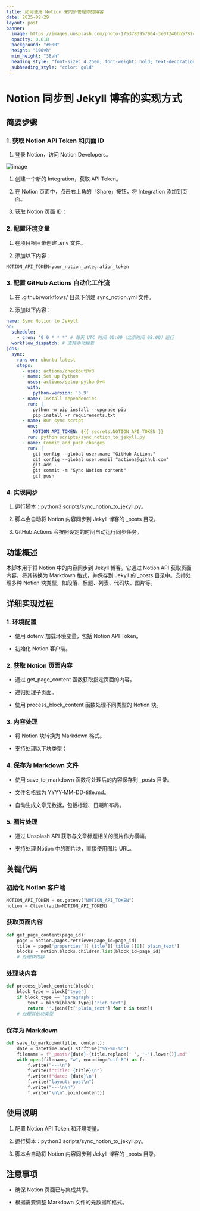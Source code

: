 ```yaml
---
title: 如何使用 Notion 来同步管理你的博客
date: 2025-09-29
layout: post
banner:
  image: https://images.unsplash.com/photo-1753783957904-3e07240bb578?crop=entropy&cs=tinysrgb&fit=max&fm=jpg&ixid=M3w2OTIwMzJ8MHwxfHJhbmRvbXx8fHx8fHx8fDE3NTkxMzQ2ODF8&ixlib=rb-4.1.0&q=80&w=1080
  opacity: 0.618
  background: "#000"
  height: "100vh"
  min_height: "38vh"
  heading_style: "font-size: 4.25em; font-weight: bold; text-decoration: underline"
  subheading_style: "color: gold"
---
```


# Notion 同步到 Jekyll 博客的实现方式

## 简要步骤

### 1. 获取 Notion API Token 和页面 ID

1. 登录 Notion，访问 Notion Developers。

![image](https://prod-files-secure.s3.us-west-2.amazonaws.com/a7a0cc5a-89b9-4cda-8686-1fba0ca52f40/d19c1afe-dea5-4312-9333-786b0ba83054/image.png?X-Amz-Algorithm=AWS4-HMAC-SHA256&X-Amz-Content-Sha256=UNSIGNED-PAYLOAD&X-Amz-Credential=ASIAZI2LB4663LBZFY56%2F20250929%2Fus-west-2%2Fs3%2Faws4_request&X-Amz-Date=20250929T083121Z&X-Amz-Expires=3600&X-Amz-Security-Token=IQoJb3JpZ2luX2VjEEgaCXVzLXdlc3QtMiJHMEUCIQCd9mZjt3sRq259OISLxOULRN6fr02B2zn0aHyHsfjqewIgHrwJ0C9sjOQ6V1gSay2w2%2B2kf6IFawOE3SGacWriVT4qiAQI0f%2F%2F%2F%2F%2F%2F%2F%2F%2F%2FARAAGgw2Mzc0MjMxODM4MDUiDKprQDyI478FpYmSEircA5yOirwok%2FGG2SRuLMcvMgZhkqAIzrcjQNZ0lYsvF1GQd1VheBerhMlIG1O4%2B1WFV7VAW0XouJnONkKGe6izYJUc7Wv2kGr%2Brwf6b0S0hmc2fEFHcUhB9fpZcK%2FKpogCBAB4wsWJ1U83y7GkOLz3zRNCFDfc7Jzxhr4m8xbQ6qRDFbl40LHDzIaeabyNCnTaugI87IuDpxj6e5Zj%2BrgKMoPLgQZgN07dEnR%2FNvh82l8PO1V8epjXXT4SyvZy4L9%2BTGSTY1iMcKr%2FFG0VEktmISkQutRz2Je1z79TQPYkA7EDGLBhCe%2Fm6aEK%2BJFwi2bYHPglLCUrHE8D3RhWRD1PpUmkw0Fhh4SNdsHu96zgYJIpE2T60flKhQsnGlvG2EGwSMVPUpNzRHoa9AJb8bOSfhZ28Re7U9v%2F9sVNueuMeL9ovsiBgf6kSFNkzVFfde6IcSYiAjedo3mSxLgGtcUB8UG7zbBIjRrcwu84xGr87CAskn8Y7%2BCV5a0w3gH%2FmT%2FZ2nxbFv4mNcJ0V1iQneTs0ve%2FY6Jgny9fT%2Fl8lloXY8IcDiq2Nct4Fa1Lu55lm0JaH0o1isfRCYDWL6qYn6GiTlbuM9DO6IoCiisIK1va%2FFJ%2Fa8FYoBKp1iUmFTv9MKb26MYGOqUBT%2BPv9PBE2opMePf1McegMKbK0SYZ0K5XjWBW5EGCwKDnfpxFSlcOjsp5o8GgZ9HPYWNyCMuB2aXZHNC2PPm9tNGKztjlucGvFv80d%2FoJ4dE7XBnhCn4Mja5eOrr3LJKyegcMVSX%2BEh2ENF6TmUjga15oAHF6ojKJLJ3x9D4%2FYE9KXT5a6vh7ABCUvvQQQkjGTXdOLKriUMwhg871KVnzSwKXHLrA&X-Amz-Signature=af3c2b78da9ec177fcfffc91fc77a2ca6a35a9da50a23326f33f4812c0f80131&X-Amz-SignedHeaders=host&x-amz-checksum-mode=ENABLED&x-id=GetObject)

1. 创建一个新的 Integration，获取 API Token。

1. 在 Notion 页面中，点击右上角的「Share」按钮，将 Integration 添加到页面。

1. 获取 Notion 页面 ID：


### 2. 配置环境变量

1. 在项目根目录创建 .env 文件。

1. 添加以下内容：

```javascript
NOTION_API_TOKEN=your_notion_integration_token
```

### 3. 配置 GitHub Actions 自动化工作流

1. 在 .github/workflows/ 目录下创建 sync_notion.yml 文件。

1. 添加以下内容：

```yaml
name: Sync Notion to Jekyll
on:
  schedule:
    - cron: '0 0 * * *' # 每天 UTC 时间 00:00（北京时间 08:00）运行
  workflow_dispatch: # 支持手动触发
jobs:
  sync:
    runs-on: ubuntu-latest
    steps:
      - uses: actions/checkout@v3
      - name: Set up Python
        uses: actions/setup-python@v4
        with:
          python-version: '3.9'
      - name: Install dependencies
        run: |
          python -m pip install --upgrade pip
          pip install -r requirements.txt
      - name: Run sync script
        env:
          NOTION_API_TOKEN: ${{ secrets.NOTION_API_TOKEN }}
        run: python scripts/sync_notion_to_jekyll.py
      - name: Commit and push changes
        run: |
          git config --global user.name "GitHub Actions"
          git config --global user.email "actions@github.com"
          git add .
          git commit -m "Sync Notion content"
          git push
```

### 4. 实现同步

1. 运行脚本：python3 scripts/sync_notion_to_jekyll.py。

1. 脚本会自动将 Notion 内容同步到 Jekyll 博客的 _posts 目录。

1. GitHub Actions 会按照设定的时间自动运行同步任务。

## 功能概述

本脚本用于将 Notion 中的内容同步到 Jekyll 博客。它通过 Notion API 获取页面内容，将其转换为 Markdown 格式，并保存到 Jekyll 的 _posts 目录中。支持处理多种 Notion 块类型，如段落、标题、列表、代码块、图片等。

## 详细实现过程

### 1. 环境配置

- 使用 dotenv 加载环境变量，包括 Notion API Token。

- 初始化 Notion 客户端。

### 2. 获取 Notion 页面内容

- 通过 get_page_content 函数获取指定页面的内容。

- 递归处理子页面。

- 使用 process_block_content 函数处理不同类型的 Notion 块。

### 3. 内容处理

- 将 Notion 块转换为 Markdown 格式。

- 支持处理以下块类型：


### 4. 保存为 Markdown 文件

- 使用 save_to_markdown 函数将处理后的内容保存到 _posts 目录。

- 文件名格式为 YYYY-MM-DD-title.md。

- 自动生成文章元数据，包括标题、日期和布局。

### 5. 图片处理

- 通过 Unsplash API 获取与文章标题相关的图片作为横幅。

- 支持处理 Notion 中的图片块，直接使用图片 URL。

## 关键代码

### 初始化 Notion 客户端

```python
NOTION_API_TOKEN = os.getenv("NOTION_API_TOKEN")
notion = Client(auth=NOTION_API_TOKEN)
```

### 获取页面内容

```python
def get_page_content(page_id):
    page = notion.pages.retrieve(page_id=page_id)
    title = page['properties']['title']['title'][0]['plain_text']
    blocks = notion.blocks.children.list(block_id=page_id)
    # 处理块内容
```

### 处理块内容

```python
def process_block_content(block):
    block_type = block['type']
    if block_type == 'paragraph':
        text = block[block_type]['rich_text']
        return ''.join([t['plain_text'] for t in text])
    # 处理其他块类型
```

### 保存为 Markdown

```python
def save_to_markdown(title, content):
    date = datetime.now().strftime("%Y-%m-%d")
    filename = f"_posts/{date}-{title.replace(' ', '-').lower()}.md"
    with open(filename, "w", encoding="utf-8") as f:
        f.write("---\n")
        f.write(f"title: {title}\n")
        f.write(f"date: {date}\n")
        f.write("layout: post\n")
        f.write("---\n\n")
        f.write("\n\n".join(content))
```

## 使用说明

1. 配置 Notion API Token 和环境变量。

1. 运行脚本：python3 scripts/sync_notion_to_jekyll.py。

1. 脚本会自动将 Notion 内容同步到 Jekyll 博客的 _posts 目录。

## 注意事项

- 确保 Notion 页面已与集成共享。

- 根据需要调整 Markdown 文件的元数据和格式。